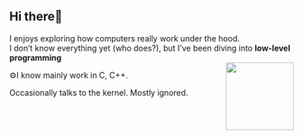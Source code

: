 ## Hi there👋

I enjoys exploring how computers really work under the hood.  
I don’t know everything yet (who does?), but I’ve been diving into **low-level programming**  
<img src="https://media.tenor.com/nW_yTOndgdcAAAAm/heart-cat.webp" width="120" height="120" align="right">

⚙️I know mainly work in C, C++.

Occasionally talks to the kernel. Mostly ignored.
